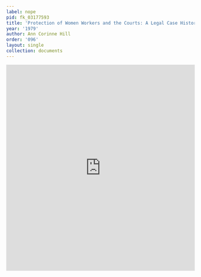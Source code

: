 ```yaml
---
label: nope
pid: fk_03177593
title: 'Protection of Women Workers and the Courts: A Legal Case History'
year: '1979'
author: Ann Corinne Hill
order: '096'
layout: single
collection: documents
---
```

<iframe src="https://northwestern.app.box.com/embed/s/592qzzp3r3meqmma96tnl3owic3910k3?sortColumn=date&view=list" width="100%" height="550" frameborder="0" allowfullscreen webkitallowfullscreen msallowfullscreen></iframe>
